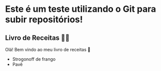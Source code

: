 # Este é um teste utilizando o Git para subir repositórios!

## Livro de Receitas :man_cook: 

Olá! Bem vindo ao meu livro de receitas :wave:

- Strogonoff de frango
- Pavê
